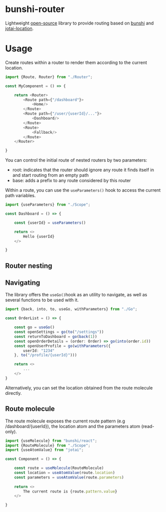 # bunshi-router

Lightweight [open-source]("https://github.com/arthureffting/bunshi-router") library to provide routing based on [bunshi](https://www.bunshi.org/) and [jotai-location](https://github.com/jotaijs/jotai-location).

# Usage

Create routes within a router to render them according to the current location.

```typescript jsx
import {Route, Router} from "./Router";

const MyComponent = () => {

    return <Router>
        <Route path={"/dashboard"}>
            <Home/>
        </Route>
        <Route path={"/user/{userId}/..."}>
            <Dashboard/>
        </Route>
        <Route>
            <Fallback/>
        </Route>
    </Router>

}

```

You can control the initial route of nested routers by two parameters:
- root: indicates that the router should ignore any route it finds itself in and start routing from an empty path
- base: adds a prefix to any route considered by this router

Within a route, you can use the `useParameters()` hook to access the current path variables.

````typescript jsx
import {useParameters} from "./Scope";

const Dashboard = () => {

    const {userId} = useParameters()

    return <>
        Hello {userId}
    </>

}
````

## Router nesting



## Navigating

The library offers the `useGo()`hook as an utility to navigate, as well as several functions to be used with it.

```typescript jsx
import {back, into, to, useGo, withParameters} from "./Go";

const OrderList = () => {

    const go = useGo()
    const openSettings = go(to("/settings"))
    const returnToDashboard = go(back(1))
    const openOrderDetails = (order: Order) => go(into(order.id))
    const openUserProfile = go(withParameters({
        userId: "1234"
    }, to("/profile/{userId}")))

    return <>
        ...
    </>
}
```

Alternatively, you can set the location obtained from the route molecule directly.


## Route molecule

The route molecule exposes the current route pattern (e.g /dashboard/{userId}), the location atom and the parameters atom (read-only).

```typescript jsx
import {useMolecule} from "bunshi/react";
import {RouteMolecule} from "./Scope";
import {useAtomValue} from "jotai";

const Component = () => {

    const route = useMolecule(RouteMolecule)
    const location = useAtomValue(route.location)
    const parameters = useAtomValue(route.parameters)
    
    return <>
        The current route is {route.pattern.value}
    </>

}

```
